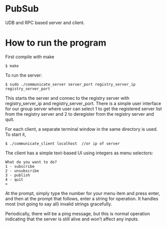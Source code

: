 # PubSub

UDB and RPC based server and client.

# How to run the program

First compile with make

`$ make`

To run the server:

`$ sudo ./communicate_server server_port registry_server_ip registry_server_port`

This starts the server and connec to the registry server with registry_server_ip and registry_server_port. There is a simple user interface for our group server where user can select 1 to get the registered server list from the registry server and 2 to deregister from the registry server and quit.

For each client, a separate terminal window in the same directory is used. To start it,

`$ ./communicate_client localhost  //or ip of server`

The client has a simple text-based UI using integers as menu selectors:

```
What do you want to do?
1 - subscribe
2 - unsubscribe
3 - publish
4 - quit
>
```

At the prompt, simply type the number for your menu item and press enter, and then at the prompt that follows, enter a string for operation. It handles most (not going to say all) invalid strings gracefully.

Periodically, there will be a ping message, but this is normal operation indicating that the server is still alive and won’t affect any inputs.

